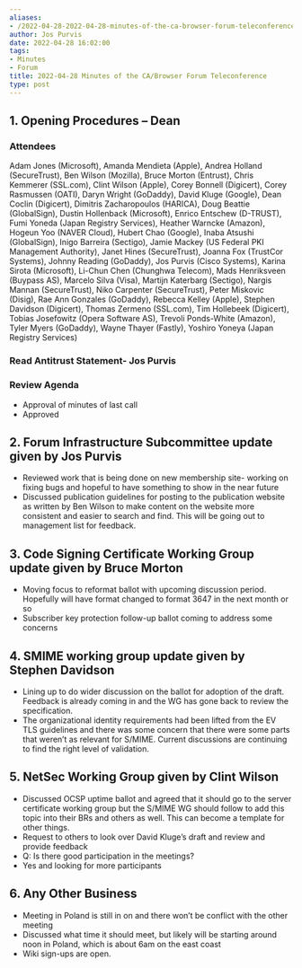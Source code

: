 ```yaml
---
aliases:
- /2022-04-28-2022-04-28-minutes-of-the-ca-browser-forum-teleconference/
author: Jos Purvis
date: 2022-04-28 16:02:00
tags:
- Minutes
- Forum
title: 2022-04-28 Minutes of the CA/Browser Forum Teleconference
type: post
---
```


## 1. Opening Procedures – Dean 

### Attendees 

Adam Jones (Microsoft), Amanda Mendieta (Apple), Andrea Holland (SecureTrust), Ben Wilson (Mozilla), Bruce Morton (Entrust), Chris Kemmerer (SSL.com), Clint Wilson (Apple), Corey Bonnell (Digicert), Corey Rasmussen (OATI), Daryn Wright (GoDaddy), David Kluge (Google), Dean Coclin (Digicert), Dimitris Zacharopoulos (HARICA), Doug Beattie (GlobalSign), Dustin Hollenback (Microsoft), Enrico Entschew (D-TRUST), Fumi Yoneda (Japan Registry Services), Heather Warncke (Amazon), Hogeun Yoo (NAVER Cloud), Hubert Chao (Google), Inaba Atsushi (GlobalSign), Inigo Barreira (Sectigo), Jamie Mackey (US Federal PKI Management Authority), Janet Hines (SecureTrust), Joanna Fox (TrustCor Systems), Johnny Reading (GoDaddy), Jos Purvis (Cisco Systems), Karina Sirota (Microsoft), Li-Chun Chen (Chunghwa Telecom), Mads Henriksveen (Buypass AS), Marcelo Silva (Visa), Martijn Katerbarg (Sectigo), Nargis Mannan (SecureTrust), Niko Carpenter (SecureTrust), Peter Miskovic (Disig), Rae Ann Gonzales (GoDaddy), Rebecca Kelley (Apple), Stephen Davidson (Digicert), Thomas Zermeno (SSL.com), Tim Hollebeek (Digicert), Tobias Josefowitz (Opera Software AS), Trevoli Ponds-White (Amazon), Tyler Myers (GoDaddy), Wayne Thayer (Fastly), Yoshiro Yoneya (Japan Registry Services)

### Read Antitrust Statement- Jos Purvis 

### Review Agenda 

- Approval of minutes of last call
- Approved

## 2. Forum Infrastructure Subcommittee update given by Jos Purvis 

- Reviewed work that is being done on new membership site- working on fixing bugs and hopeful to have something to show in the near future
- Discussed publication guidelines for posting to the publication website as written by Ben Wilson to make content on the website more consistent and easier to search and find. This will be going out to management list for feedback.

## 3. Code Signing Certificate Working Group update given by Bruce Morton 

- Moving focus to reformat ballot with upcoming discussion period. Hopefully will have format changed to format 3647 in the next month or so
- Subscriber key protection follow-up ballot coming to address some concerns

## 4. SMIME working group update given by Stephen Davidson 

- Lining up to do wider discussion on the ballot for adoption of the draft. Feedback is already coming in and the WG has gone back to review the specification.
- The organizational identity requirements had been lifted from the EV TLS guidelines and there was some concern that there were some parts that weren’t as relevant for S/MIME. Current discussions are continuing to find the right level of validation.

## 5. NetSec Working Group given by Clint Wilson 

- Discussed OCSP uptime ballot and agreed that it should go to the server certificate working group but the S/MIME WG should follow to add this topic into their BRs and others as well. This can become a template for other things.
- Request to others to look over David Kluge’s draft and review and provide feedback
- Q: Is there good participation in the meetings?
- Yes and looking for more participants

## 6. Any Other Business 

- Meeting in Poland is still in on and there won’t be conflict with the other meeting
- Discussed what time it should meet, but likely will be starting around noon in Poland, which is about 6am on the east coast
- Wiki sign-ups are open.